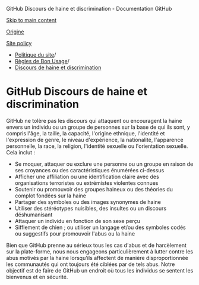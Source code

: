 GitHub Discours de haine et discrimination - Documentation GitHub

[Skip to main content](#main-content)

[Origine](/fr)

[Site policy](/fr/site-policy)

* [Politique du site](/fr/site-policy)/
* [Règles de Bon Usage](/fr/site-policy/acceptable-use-policies)/
* [Discours de haine et discrimination](/fr/site-policy/acceptable-use-policies/github-hate-speech-and-discrimination)

GitHub Discours de haine et discrimination
==========

GitHub ne tolère pas les discours qui attaquent ou encouragent la haine envers un individu ou un groupe de personnes sur la base de qui ils sont, y compris l'âge, la taille, la capacité, l'origine ethnique, l'identité et l'expression de genre, le niveau d'expérience, la nationalité, l'apparence personnelle, la race, la religion, l'identité sexuelle ou l'orientation sexuelle. Cela inclut :

* Se moquer, attaquer ou exclure une personne ou un groupe en raison de ses croyances ou des caractéristiques énumérées ci-dessus
* Afficher une affiliation ou une identification claire avec des organisations terroristes ou extrémistes violentes connues
* Soutenir ou promouvoir des groupes haineux ou des théories du complot fondées sur la haine
* Partager des symboles ou des images synonymes de haine
* Utiliser des stéréotypes nuisibles, des insultes ou un discours déshumanisant
* Attaquer un individu en fonction de son sexe perçu
* Sifflement de chien ; ou utiliser un langage et/ou des symboles codés ou suggestifs pour promouvoir l'abus ou la haine

Bien que GitHub prenne au sérieux tous les cas d'abus et de harcèlement sur la plate-forme, nous nous engageons particulièrement à lutter contre les abus motivés par la haine lorsqu'ils affectent de manière disproportionnée les communautés qui ont toujours été ciblées par de tels abus. Notre objectif est de faire de GitHub un endroit où tous les individus se sentent les bienvenus et en sécurité.
